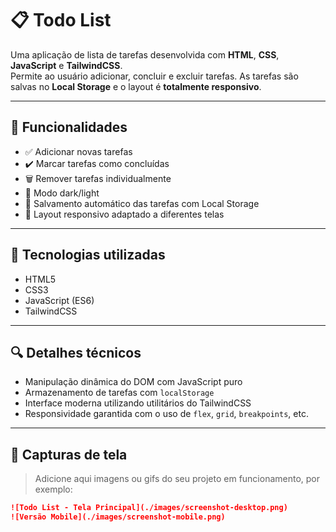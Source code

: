 # 📋 Todo List

Uma aplicação de lista de tarefas desenvolvida com **HTML**, **CSS**, **JavaScript** e **TailwindCSS**.  
Permite ao usuário adicionar, concluir e excluir tarefas. As tarefas são salvas no **Local Storage** e o layout é **totalmente responsivo**.

---

## 🚀 Funcionalidades

- ✅ Adicionar novas tarefas  
- ✔️ Marcar tarefas como concluídas  
- 🗑️ Remover tarefas individualmente
- 🌙 Modo dark/light
- 💾 Salvamento automático das tarefas com Local Storage  
- 📱 Layout responsivo adaptado a diferentes telas  

---

## 🧰 Tecnologias utilizadas

- HTML5  
- CSS3  
- JavaScript (ES6)  
- TailwindCSS  

---

## 🔍 Detalhes técnicos

- Manipulação dinâmica do DOM com JavaScript puro  
- Armazenamento de tarefas com `localStorage`  
- Interface moderna utilizando utilitários do TailwindCSS  
- Responsividade garantida com o uso de `flex`, `grid`, `breakpoints`, etc.

---

## 📸 Capturas de tela

> Adicione aqui imagens ou gifs do seu projeto em funcionamento, por exemplo:

```md
![Todo List - Tela Principal](./images/screenshot-desktop.png)
![Versão Mobile](./images/screenshot-mobile.png)

